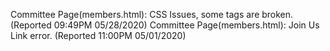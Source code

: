 Committee Page(members.html): CSS Issues, some tags are broken. (Reported 09:49PM 05/28/2020)
Committee Page(members.html): Join Us Link error. (Reported 11:00PM 05/01/2020)
